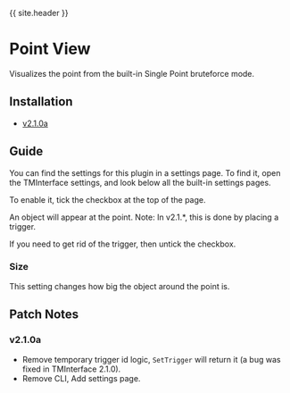 {{ site.header }}

# Point View

Visualizes the point from the built-in Single Point bruteforce mode.

## Installation

- [v2.1.0a](https://github.com/Sai-Moen/TMInterface-AS-SaiMoen/releases/download/v2.1.0a_small/point_view.zip)

## Guide

You can find the settings for this plugin in a settings page.
To find it, open the TMInterface settings, and look below all the built-in settings pages.

To enable it, tick the checkbox at the top of the page.

An object will appear at the point.
Note: In v2.1.*, this is done by placing a trigger.

If you need to get rid of the trigger, then untick the checkbox.

### Size

This setting changes how big the object around the point is.

## Patch Notes

### v2.1.0a

- Remove temporary trigger id logic, `SetTrigger` will return it (a bug was fixed in TMInterface 2.1.0).
- Remove CLI, Add settings page.
